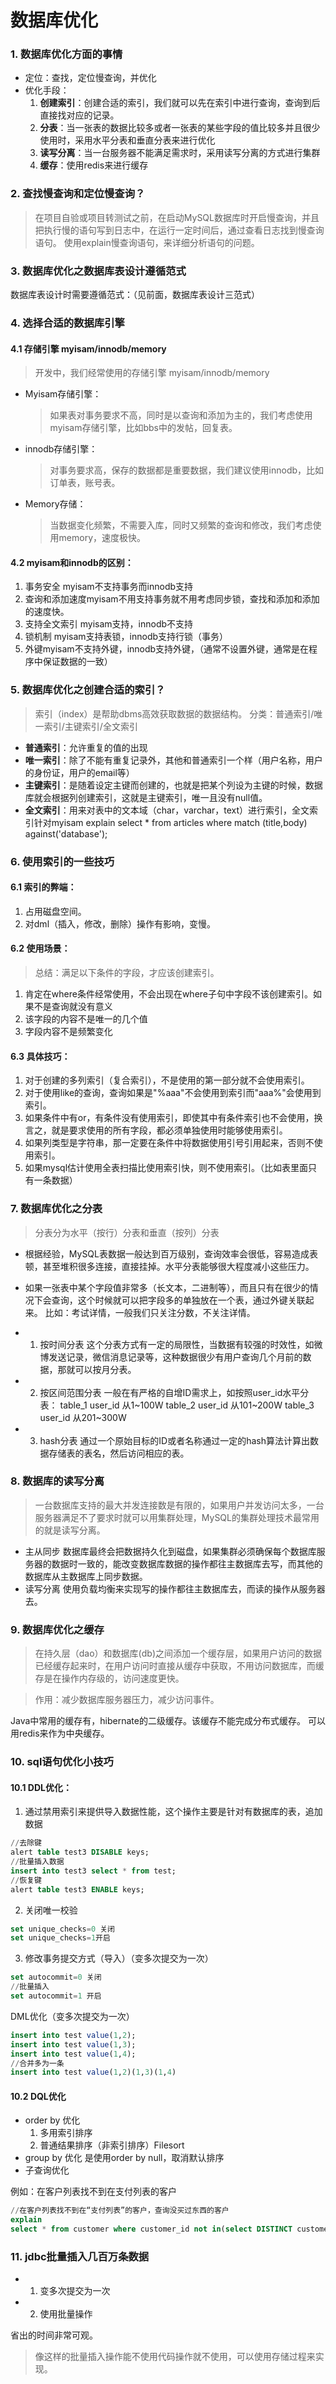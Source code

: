 # 数据库优化

### 1. 数据库优化方面的事情

- 定位：查找，定位慢查询，并优化
- 优化手段：
  1. **创建索引**：创建合适的索引，我们就可以先在索引中进行查询，查询到后直接找对应的记录。
  2. **分表**：当一张表的数据比较多或者一张表的某些字段的值比较多并且很少使用时，采用水平分表和垂直分表来进行优化
  3. **读写分离**：当一台服务器不能满足需求时，采用读写分离的方式进行集群
  4. **缓存**：使用redis来进行缓存



### 2. 查找慢查询和定位慢查询？

> 在项目自验或项目转测试之前，在启动MySQL数据库时开启慢查询，并且把执行慢的语句写到日志中，在运行一定时间后，通过查看日志找到慢查询语句。
使用explain慢查询语句，来详细分析语句的问题。


### 3. 数据库优化之数据库表设计遵循范式
数据库表设计时需要遵循范式：（见前面，数据库表设计三范式）


### 4. 选择合适的数据库引擎
#### 4.1 存储引擎 myisam/innodb/memory
> 开发中，我们经常使用的存储引擎 myisam/innodb/memory
- Myisam存储引擎：
  > 如果表对事务要求不高，同时是以查询和添加为主的，我们考虑使用myisam存储引擎，比如bbs中的发帖，回复表。

- innodb存储引擎：
    > 对事务要求高，保存的数据都是重要数据，我们建议使用innodb，比如订单表，账号表。

- Memory存储：
    > 当数据变化频繁，不需要入库，同时又频繁的查询和修改，我们考虑使用memory，速度极快。


#### 4.2 myisam和innodb的区别：
1. 事务安全 myisam不支持事务而innodb支持
2. 查询和添加速度myisam不用支持事务就不用考虑同步锁，查找和添加和添加的速度快。
3. 支持全文索引 myisam支持，innodb不支持
4. 锁机制  myisam支持表锁，innodb支持行锁（事务）
5. 外键myisam不支持外键，innodb支持外键，（通常不设置外键，通常是在程序中保证数据的一致）


### 5. 数据库优化之创建合适的索引？
>索引（index）是帮助dbms高效获取数据的数据结构。
> 分类：普通索引/唯一索引/主键索引/全文索引

- **普通索引**：允许重复的值的出现
- **唯一索引**：除了不能有重复记录外，其他和普通索引一个样（用户名称，用户的身份证，用户的email等）
- **主键索引**：是随着设定主键而创建的，也就是把某个列设为主键的时候，数据库就会根据列创建索引，这就是主键索引，唯一且没有null值。
- **全文索引**：用来对表中的文本域（char，varchar，text）进行索引，全文索引针对myisam
explain select * from articles where match (title,body) against('database');



### 6. 使用索引的一些技巧
#### 6.1 索引的弊端：
  1. 占用磁盘空间。
  2. 对dml（插入，修改，删除）操作有影响，变慢。
#### 6.2 使用场景：
> 总结：满足以下条件的字段，才应该创建索引。
  1. 肯定在where条件经常使用，不会出现在where子句中字段不该创建索引。如果不是查询就没有意义
  2. 该字段的内容不是唯一的几个值
  3. 字段内容不是频繁变化

#### 6.3 具体技巧：
1. 对于创建的多列索引（复合索引），不是使用的第一部分就不会使用索引。
2. 对于使用like的查询，查询如果是"%aaa"不会使用到索引而"aaa%"会使用到索引。
3. 如果条件中有or，有条件没有使用索引，即使其中有条件索引也不会使用，换言之，就是要求使用的所有字段，都必须单独使用时能够使用索引。
4. 如果列类型是字符串，那一定要在条件中将数据使用引号引用起来，否则不使用索引。
5. 如果mysql估计使用全表扫描比使用索引快，则不使用索引。（比如表里面只有一条数据）

### 7. 数据库优化之分表
> 分表分为水平（按行）分表和垂直（按列）分表

- 根据经验，MySQL表数据一般达到百万级别，查询效率会很低，容易造成表顿，甚至堆积很多连接，直接挂掉。水平分表能够很大程度减小这些压力。

- 如果一张表中某个字段值非常多（长文本，二进制等），而且只有在很少的情况下会查询，这个时候就可以把字段多的单独放在一个表，通过外键关联起来。
比如：考试详情，一般我们只关注分数，不关注详情。
- 1. 按时间分表
这个分表方式有一定的局限性，当数据有较强的时效性，如微博发送记录，微信消息记录等，这种数据很少有用户查询几个月前的数据，那就可以按月分表。
- 2. 按区间范围分表
一般在有严格的自增ID需求上，如按照user_id水平分表：
table_1  user_id  从1~100W
table_2  user_id  从101~200W
table_3  user_id  从201~300W
- 3. hash分表
通过一个原始目标的ID或者名称通过一定的hash算法计算出数据存储表的表名，然后访问相应的表。

### 8. 数据库的读写分离
> 一台数据库支持的最大并发连接数是有限的，如果用户并发访问太多，一台服务器满足不了要求时就可以用集群处理，MySQL的集群处理技术最常用的就是读写分离。

- 主从同步
数据库最终会把数据持久化到磁盘，如果集群必须确保每个数据库服务器的数据时一致的，能改变数据库数据的操作都往主数据库去写，而其他的数据库从主数据库上同步数据。
- 读写分离
使用负载均衡来实现写的操作都往主数据库去，而读的操作从服务器去。



### 9. 数据库优化之缓存
> 在持久层（dao）和数据库(db)之间添加一个缓存层，如果用户访问的数据已经缓存起来时，在用户访问时直接从缓存中获取，不用访问数据库，而缓存是在操作内存级的，访问速度更快。

> 作用：减少数据库服务器压力，减少访问事件。

Java中常用的缓存有，hibernate的二级缓存。该缓存不能完成分布式缓存。
可以用redis来作为中央缓存。


### 10. sql语句优化小技巧
#### 10.1 DDL优化：
1. 通过禁用索引来提供导入数据性能，这个操作主要是针对有数据库的表，追加数据
```sql
//去除键
alert table test3 DISABLE keys;
//批量插入数据
insert into test3 select * from test;
//恢复键
alert table test3 ENABLE keys;
```
2. 关闭唯一校验
```sql
set unique_checks=0 关闭
set unique_checks=1开启
```
3. 修改事务提交方式（导入）（变多次提交为一次）
```sql
set autocommit=0 关闭
//批量插入
set autocommit=1 开启
```
DML优化（变多次提交为一次）
```sql
insert into test value(1,2);
insert into test value(1,3);
insert into test value(1,4);
//合并多为一条
insert into test value(1,2)(1,3)(1,4)
```
#### 10.2 DQL优化
- order by 优化
  1. 多用索引排序
  2. 普通结果排序（非索引排序）Filesort
- group by 优化
是使用order by null，取消默认排序
- 子查询优化
  
例如：在客户列表找不到在支付列表的客户

```sql
//在客户列表找不到在“支付列表”的客户，查询没买过东西的客户
explain
select * from customer where customer_id not in(select DISTINCT customer_id from payment);#子查询   ----这种是基于func外链
```
### 11. jdbc批量插入几百万条数据
- 1. 变多次提交为一次
- 2. 使用批量操作
  
省出的时间非常可观。
> 像这样的批量插入操作能不使用代码操作就不使用，可以使用存储过程来实现。
